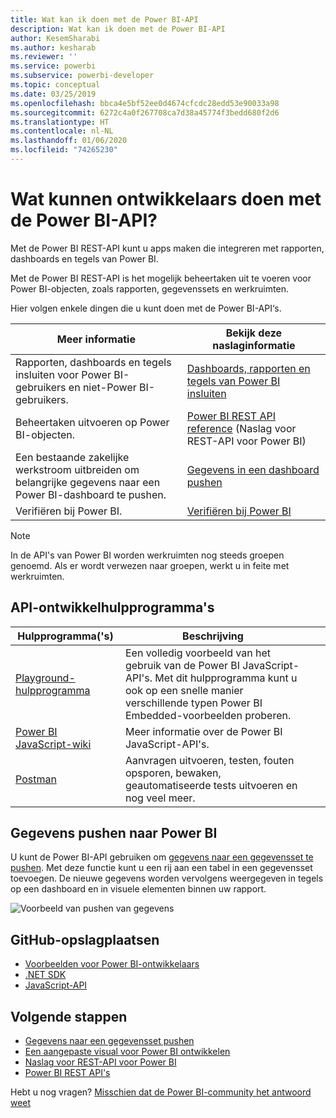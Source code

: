 ```yaml
---
title: Wat kan ik doen met de Power BI-API
description: Wat kan ik doen met de Power BI-API
author: KesemSharabi
ms.author: kesharab
ms.reviewer: ''
ms.service: powerbi
ms.subservice: powerbi-developer
ms.topic: conceptual
ms.date: 03/25/2019
ms.openlocfilehash: bbca4e5bf52ee0d4674cfcdc28edd53e90033a98
ms.sourcegitcommit: 6272c4a0f267708ca7d38a45774f3bedd680f2d6
ms.translationtype: HT
ms.contentlocale: nl-NL
ms.lasthandoff: 01/06/2020
ms.locfileid: "74265230"
---
```

# <a name="what-can-developers-do-with-the-power-bi-api"></a>Wat kunnen ontwikkelaars doen met de Power BI-API?

Met de Power BI REST-API kunt u apps maken die integreren met rapporten, dashboards en tegels van Power BI.

Met de Power BI REST-API is het mogelijk beheertaken uit te voeren voor Power BI-objecten, zoals rapporten, gegevenssets en werkruimten.

Hier volgen enkele dingen die u kunt doen met de Power BI-API‘s.

| **Meer informatie** | **Bekijk deze naslaginformatie** |
|----------------------------------------------------------------------------------|------------------------------------------------------------------------------------|
| Rapporten, dashboards en tegels insluiten voor Power BI-gebruikers en niet-Power BI-gebruikers. | [Dashboards, rapporten en tegels van Power BI insluiten](embedding-content.md) |
| Beheertaken uitvoeren op Power BI-objecten. | [Power BI REST API reference](https://docs.microsoft.com/rest/api/power-bi/) (Naslag voor REST-API voor Power BI) |
| Een bestaande zakelijke werkstroom uitbreiden om belangrijke gegevens naar een Power BI-dashboard te pushen. | [Gegevens in een dashboard pushen](walkthrough-push-data.md) |
| Verifiëren bij Power BI. | [Verifiëren bij Power BI](get-azuread-access-token.md) |

> [!NOTE]
> In de API's van Power BI worden werkruimten nog steeds groepen genoemd. Als er wordt verwezen naar groepen, werkt u in feite met werkruimten.

## <a name="api-developer-tools"></a>API-ontwikkelhulpprogramma's

| Hulpprogramma('s) | Beschrijving |  |  |
|-------------------------|---------------------------------------------------------------------------------------------------------------------------------------------------|---|---|
| [Playground-hulpprogramma](https://microsoft.github.io/PowerBI-JavaScript/demo) | Een volledig voorbeeld van het gebruik van de Power BI JavaScript-API's. Met dit hulpprogramma kunt u ook op een snelle manier verschillende typen Power BI Embedded-voorbeelden proberen. |  |  |
| [Power BI JavaScript-wiki](https://github.com/Microsoft/powerbi-javascript/wiki) | Meer informatie over de Power BI JavaScript-API's. |  |  |
| [Postman](https://www.getpostman.com/) | Aanvragen uitvoeren, testen, fouten opsporen, bewaken, geautomatiseerde tests uitvoeren en nog veel meer. |

## <a name="push-data-into-power-bi"></a>Gegevens pushen naar Power BI

U kunt de Power BI-API gebruiken om [gegevens naar een gegevensset te pushen](walkthrough-push-data.md). Met deze functie kunt u een rij aan een tabel in een gegevensset toevoegen. De nieuwe gegevens worden vervolgens weergegeven in tegels op een dashboard en in visuele elementen binnen uw rapport.

![Voorbeeld van pushen van gegevens](media/what-can-you-do/powerbi-push-data.png)

## <a name="github-repositories"></a>GitHub-opslagplaatsen

* [Voorbeelden voor Power BI-ontwikkelaars](https://github.com/Microsoft/PowerBI-Developer-Samples)
* [.NET SDK](https://github.com/Microsoft/PowerBI-CSharp)
* [JavaScript-API](https://github.com/Microsoft/PowerBI-JavaScript)

## <a name="next-steps"></a>Volgende stappen

* [Gegevens naar een gegevensset pushen](walkthrough-push-data.md)
* [Een aangepaste visual voor Power BI ontwikkelen](visuals/custom-visual-develop-tutorial.md)
* [Naslag voor REST-API voor Power BI](rest-api-reference.md)
* [Power BI REST API's](https://docs.microsoft.com/rest/api/power-bi/)

Hebt u nog vragen? [Misschien dat de Power BI-community het antwoord weet](https://community.powerbi.com/)
